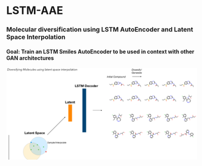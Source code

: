# LSTM-AAE
### Molecular diversification using LSTM AutoEncoder and Latent Space Interpolation 
#### Goal: Train an LSTM Smiles AutoEncoder to be used in context with other GAN architectures
![project](figures/description.png)